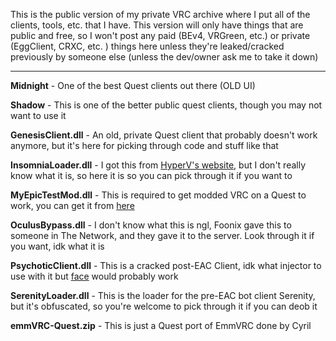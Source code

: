 This is the public version of my private VRC archive where I put all of the clients, tools, etc. that I have. This version will only have things that are public and free, so I won't post any paid (BEv4, VRGreen, etc.) or private (EggClient, CRXC, etc. ) things here unless they're leaked/cracked previously by someone else (unless the dev/owner ask me to take it down)

***

**Midnight** - One of the best Quest clients out there (OLD UI)

**Shadow** - This is one of the better public quest clients, though you may not want to use it

**GenesisClient.dll** - An old, private Quest client that probably doesn't work anymore, but it's here for picking through code and stuff like that

**InsomniaLoader.dll** - I got this from [HyperV's website,](https://www.hvl.gg/Insomnia) but I don't really know what it is, so here it is so you can pick through it if you want to

**MyEpicTestMod.dll** - This is required to get modded VRC on a Quest to work, you can get it from [here](https://github.com/gompoc/MyEpicTestMod)

**OculusBypass.dll** - I don't know what this is ngl, Foonix gave this to someone in The Network, and they gave it to the server. Look through it if you want, idk what it is

**PsychoticClient.dll** - This is a cracked post-EAC Client, idk what injector to use with it but [face](https://github.com/KANKOSHEV/face-injector-v2) would probably work

**SerenityLoader.dll** - This is the loader for the pre-EAC bot client Serenity, but it's obfuscated, so you're welcome to pick through it if you can deob it

**emmVRC-Quest.zip** - This is just a Quest port of EmmVRC done by Cyril
